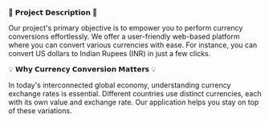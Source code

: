 📜 𝗣𝗿𝗼𝗷𝗲𝗰𝘁 𝗗𝗲𝘀𝗰𝗿𝗶𝗽𝘁𝗶𝗼𝗻 📜

Our project's primary objective is to empower you to perform currency conversions effortlessly. We offer a user-friendly web-based platform where you can convert various currencies with ease. For instance, you can convert US dollars to Indian Rupees (INR) in just a few clicks.

💡 𝗪𝗵𝘆 𝗖𝘂𝗿𝗿𝗲𝗻𝗰𝘆 𝗖𝗼𝗻𝘃𝗲𝗿𝘀𝗶𝗼𝗻 𝗠𝗮𝘁𝘁𝗲𝗿𝘀 💡

In today's interconnected global economy, understanding currency exchange rates is essential. Different countries use distinct currencies, each with its own value and exchange rate. Our application helps you stay on top of these variations.
